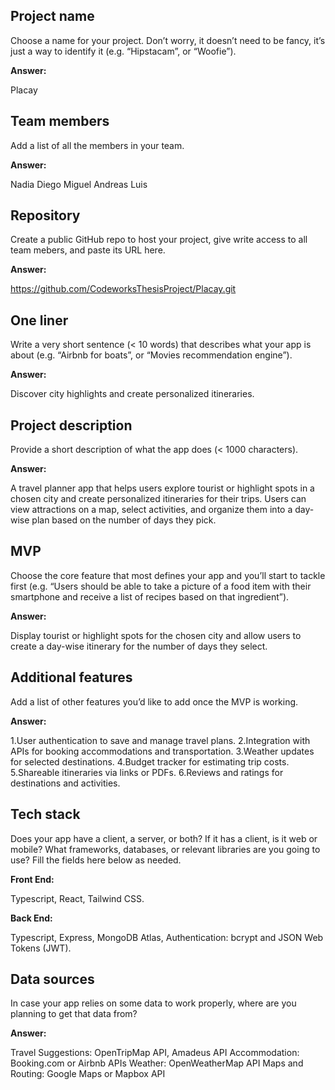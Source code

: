 ## Project name

Choose a name for your project. Don’t worry, it doesn’t need to be fancy, it’s just a way to identify it (e.g. “Hipstacam”, or “Woofie”).

**Answer:**

Placay

## Team members

Add a list of all the members in your team.

**Answer:**

Nadia
Diego
Miguel
Andreas
Luis

## Repository

Create a public GitHub repo to host your project, give write access to all team mebers, and paste its URL here.

**Answer:**

https://github.com/CodeworksThesisProject/Placay.git

## One liner

Write a very short sentence (< 10 words) that describes what your app is about (e.g. “Airbnb for boats”, or “Movies recommendation engine”).

**Answer:**

Discover city highlights and create personalized itineraries.

## Project description

Provide a short description of what the app does (< 1000 characters).

**Answer:**

A travel planner app that helps users explore tourist or highlight spots in a chosen city and create personalized itineraries for their trips. Users can view attractions on a map, select activities, and organize them into a day-wise plan based on the number of days they pick.


## MVP

Choose the core feature that most defines your app and you’ll start to tackle first (e.g. “Users should be able to take a picture of a food item with their smartphone and receive a list of recipes based on that ingredient”).

**Answer:**

Display tourist or highlight spots for the chosen city and allow users to create a day-wise itinerary for the number of days they select.

## Additional features

Add a list of other features you’d like to add once the MVP is working.

**Answer:**

1.User authentication to save and manage travel plans.
2.Integration with APIs for booking accommodations and transportation.
3.Weather updates for selected destinations.
4.Budget tracker for estimating trip costs.
5.Shareable itineraries via links or PDFs.
6.Reviews and ratings for destinations and activities.

## Tech stack

Does your app have a client, a server, or both? If it has a client, is it web or mobile? What frameworks, databases, or relevant libraries are you going to use? Fill the fields here below as needed.

**Front End:**

Typescript, React, Tailwind CSS.

**Back End:**

Typescript, Express, MongoDB Atlas, Authentication: bcrypt and JSON Web Tokens (JWT).

## Data sources

In case your app relies on some data to work properly, where are you planning to get that data from?

**Answer:**

Travel Suggestions: OpenTripMap API,  Amadeus API
Accommodation: Booking.com or Airbnb APIs
Weather: OpenWeatherMap API
Maps and Routing: Google Maps or Mapbox API
